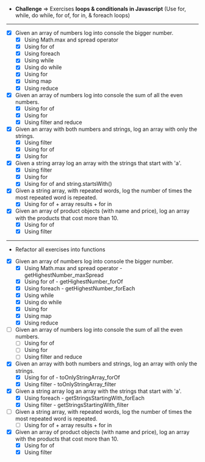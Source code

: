 - **Challenge** ⇒ Exercises **loops & conditionals in Javascript** (Use for, while, do while, for of, for in, & foreach loops)

<hr>

- [x] Given an array of numbers log into console the bigger number.
  - [x] Using Math.max and spread operator
  - [x] Using for of
  - [x] Using foreach
  - [x] Using while
  - [x] Using do while
  - [x] Using for
  - [x] Using map
  - [x] Using reduce
- [x] Given an array of numbers log into console the sum of all the even numbers.
  - [x] Using for of
  - [x] Using for
  - [x] Using filter and reduce
- [x] Given an array with both numbers and strings, log an array with only the strings.
  - [x] Using filter
  - [x] Using for of
  - [x] Using for
- [x] Given a string array log an array with the strings that start with 'a'.
  - [x] Using filter
  - [x] Using for
  - [x] Using for of and string.startsWith()
- [x] Given a string array, with repeated words, log the number of times the most repeated word is repeated. 
  - [x] Using for of + array results + for in
- [x] Given an array of product objects (with name and price), log an array with the products that cost more than 10.
  - [x] Using for of
  - [x] Using filter
<hr>

- Refactor all exercises into functions
- [x] Given an array of numbers log into console the bigger number.
  - [x] Using Math.max and spread operator - getHighestNumber_maxSpread
  - [x] Using for of - getHighestNumber_forOf
  - [x] Using foreach - getHighestNumber_forEach
  - [x] Using while
  - [x] Using do while
  - [x] Using for
  - [x] Using map
  - [x] Using reduce
- [ ] Given an array of numbers log into console the sum of all the even numbers.
  - [ ] Using for of
  - [ ] Using for
  - [ ] Using filter and reduce
- [x] Given an array with both numbers and strings, log an array with only the strings.
  - [x] Using for of - toOnlyStringArray_forOf
  - [x] Using filter - toOnlyStringArray_filter
- [x] Given a string array log an array with the strings that start with 'a'.
  - [x] Using foreach - getStringsStartingWith_forEach
  - [x] Using filter - getStringsStartingWith_filter
- [ ] Given a string array, with repeated words, log the number of times the most repeated word is repeated. 
  - [ ] Using for of + array results + for in
- [x] Given an array of product objects (with name and price), log an array with the products that cost more than 10.
  - [x] Using for of
  - [x] Using filter